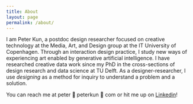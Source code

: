 ```yaml
---
title: About
layout: page
permalink: /about/
---
```


I am Peter Kun, a postdoc design researcher focused on creative technology at the Media, Art, and Design group at the IT University of Copenhagen. Through an interaction design practice, I study new ways of experiencing art enabled by generative artificial intelligence. I have researched creative data work since my PhD in the cross-sections of design research and data science at TU Delft. As a designer-researcher, I use *designing* as a method for inquiry to understand a problem and a solution.

You can reach me at peter 🦀 peterkun 🦀 com or hit me up on [Linkedin](https://www.linkedin.com/in/peterkun/)!

